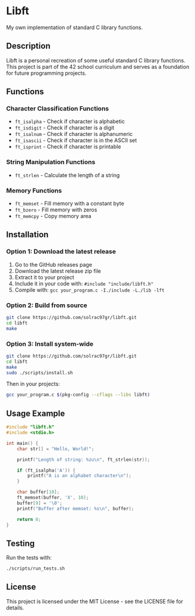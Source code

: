 # Libft

My own implementation of standard C library functions.

## Description

Libft is a personal recreation of some useful standard C library functions. This project is part of the 42 school curriculum and serves as a foundation for future programming projects.

## Functions

### Character Classification Functions
- `ft_isalpha` - Check if character is alphabetic
- `ft_isdigit` - Check if character is a digit
- `ft_isalnum` - Check if character is alphanumeric
- `ft_isascii` - Check if character is in the ASCII set
- `ft_isprint` - Check if character is printable

### String Manipulation Functions
- `ft_strlen` - Calculate the length of a string

### Memory Functions
- `ft_memset` - Fill memory with a constant byte
- `ft_bzero` - Fill memory with zeros
- `ft_memcpy` - Copy memory area

## Installation

### Option 1: Download the latest release
1. Go to the GitHub releases page
2. Download the latest release zip file
3. Extract it to your project
4. Include it in your code with: `#include "include/libft.h"`
5. Compile with: `gcc your_program.c -I./include -L./lib -lft`

### Option 2: Build from source
```bash
git clone https://github.com/solrac97gr/libft.git
cd libft
make
```

### Option 3: Install system-wide
```bash
git clone https://github.com/solrac97gr/libft.git
cd libft
make
sudo ./scripts/install.sh
```
Then in your projects:
```bash
gcc your_program.c $(pkg-config --cflags --libs libft)
```

## Usage Example

```c
#include "libft.h"
#include <stdio.h>

int main() {
    char str[] = "Hello, World!";

    printf("Length of string: %zu\n", ft_strlen(str));

    if (ft_isalpha('A')) {
        printf("A is an alphabet character\n");
    }

    char buffer[10];
    ft_memset(buffer, 'X', 10);
    buffer[9] = '\0';
    printf("Buffer after memset: %s\n", buffer);

    return 0;
}
```

## Testing

Run the tests with:
```bash
./scripts/run_tests.sh
```

## License

This project is licensed under the MIT License - see the LICENSE file for details.
